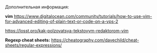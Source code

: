 Дополнительная информация:

**vim**
https://www.digitalocean.com/community/tutorials/how-to-use-vim-for-advanced-editing-of-plain-text-or-code-on-a-vps-2

https://losst.pro/kak-polzovatsya-tekstovym-redaktorom-vim


**Regexp cheat sheets:**
https://cheatography.com/davechild/cheat-sheets/regular-expressions/
